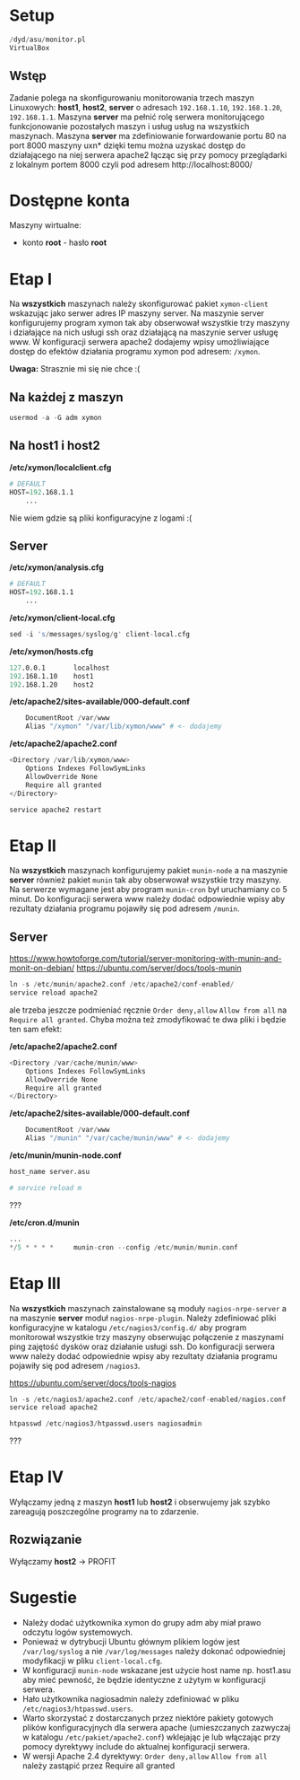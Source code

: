 # Setup

```s
/dyd/asu/monitor.pl
VirtualBox
```

## Wstęp

Zadanie polega na skonfigurowaniu monitorowania trzech maszyn Linuxowych: **host1**, **host2**, **server** o adresach `192.168.1.10`, `192.168.1.20`, `192.168.1.1`. Maszyna **server** ma pełnić rolę serwera monitorującego funkcjonowanie pozostałych maszyn i usług usług na wszystkich maszynach. Maszyna **server** ma zdefiniowanie forwardowanie portu 80 na port 8000 maszyny uxn* dzięki temu można uzyskać dostęp do działającego na niej serwera apache2 łącząc się przy pomocy przeglądarki z lokalnym portem 8000 czyli pod adresem http://localhost:8000/

# Dostępne konta

Maszyny wirtualne:
- konto **root** - hasło **root**


# Etap I

Na **wszystkich** maszynach należy skonfigurować pakiet `xymon-client` wskazując jako serwer adres IP maszyny server. Na maszynie server konfigurujemy program xymon tak aby obserwował wszystkie trzy maszyny i działające na nich usługi ssh oraz działającą na maszynie server usługę www. W konfiguracji serwera apache2 dodajemy wpisy umożliwiające dostęp do efektów działania programu xymon pod adresem: `/xymon`.

**Uwaga:** Strasznie mi się nie chce :(

## Na każdej z maszyn

```s
usermod -a -G adm xymon
```

## Na host1 i host2

**/etc/xymon/localclient.cfg**
```s
# DEFAULT
HOST=192.168.1.1
    ...
```

Nie wiem gdzie są pliki konfiguracyjne z logami :(

## Server

**/etc/xymon/analysis.cfg**
```s
# DEFAULT
HOST=192.168.1.1
    ...
```

**/etc/xymon/client-local.cfg**
```s
sed -i 's/messages/syslog/g' client-local.cfg
```

**/etc/xymon/hosts.cfg**
```s
127.0.0.1       localhost
192.168.1.10    host1
192.168.1.20    host2
```

**/etc/apache2/sites-available/000-default.conf**
```s
    DocumentRoot /var/www
    Alias "/xymon" "/var/lib/xymon/www" # <- dodajemy
```

**/etc/apache2/apache2.conf**
```s
<Directory /var/lib/xymon/www>
    Options Indexes FollowSymLinks
    AllowOverride None
    Require all granted
</Directory>
```


```s
service apache2 restart
```

# Etap II

Na **wszystkich** maszynach konfigurujemy pakiet `munin-node` a na maszynie **server** również pakiet `munin` tak aby obserwował wszystkie trzy maszyny. Na serwerze wymagane jest aby program `munin-cron` był uruchamiany co 5 minut. Do konfiguracji serwera www należy dodać odpowiednie wpisy aby rezultaty działania programu pojawiły się pod adresem `/munin`.

## Server
https://www.howtoforge.com/tutorial/server-monitoring-with-munin-and-monit-on-debian/
https://ubuntu.com/server/docs/tools-munin

```s
ln -s /etc/munin/apache2.conf /etc/apache2/conf-enabled/
service reload apache2
```
ale trzeba jeszcze podmieniać ręcznie `Order deny,allow` `Allow from all` na `Require all granted`. Chyba można też zmodyfikować te dwa pliki i będzie ten sam efekt:

**/etc/apache2/apache2.conf**
```s
<Directory /var/cache/munin/www>
    Options Indexes FollowSymLinks
    AllowOverride None
    Require all granted
</Directory>
```

**/etc/apache2/sites-available/000-default.conf**
```s
    DocumentRoot /var/www
    Alias "/munin" "/var/cache/munin/www" # <- dodajemy
```

**/etc/munin/munin-node.conf**
```s
host_name server.asu
```

```s
# service reload m
```

???

**/etc/cron.d/munin**
```s
...
*/5 * * * *     munin-cron --config /etc/munin/munin.conf
```

# Etap III

Na **wszystkich** maszynach zainstalowane są moduły `nagios-nrpe-server` a na maszynie **server** moduł `nagios-nrpe-plugin`. Należy zdefiniować pliki konfiguracyjne w katalogu `/etc/nagios3/config.d/` aby program monitorował wszystkie trzy maszyny obserwując połączenie z maszynami ping zajętość dysków oraz działanie usługi ssh. Do konfiguracji serwera www należy dodać odpowiednie wpisy aby rezultaty działania programu pojawiły się pod adresem `/nagios3`.

https://ubuntu.com/server/docs/tools-nagios

```s
ln -s /etc/nagios3/apache2.conf /etc/apache2/conf-enabled/nagios.conf
service reload apache2
```

```s
htpasswd /etc/nagios3/htpasswd.users nagiosadmin
```

???


# Etap IV

Wyłączamy jedną z maszyn **host1** lub **host2** i obserwujemy jak szybko zareagują poszczególne programy na to zdarzenie.

## Rozwiązanie

Wyłączamy **host2** -> PROFIT

# Sugestie
- Należy dodać użytkownika xymon do grupy adm aby miał prawo odczytu logów systemowych.
- Ponieważ w dytrybucji Ubuntu głównym plikiem logów jest `/var/log/syslog` a nie `/var/log/messages` należy dokonać odpowiedniej modyfikacji w pliku `client-local.cfg`.
- W konfiguracji `munin-node` wskazane jest użycie host name np. host1.asu aby mieć pewność, że będzie identyczne z użytym w konfiguracji serwera.
- Hało użytkownika nagiosadmin należy zdefiniować w pliku `/etc/nagios3/htpasswd.users`.
- Warto skorzystać z dostarczanych przez niektóre pakiety gotowych plików konfiguracyjnych dla serwera apache (umieszczanych zazwyczaj w katalogu `/etc/pakiet/apache2.conf`) wklejając je lub włączając przy pomocy dyrektywy include do aktualnej konfiguracji serwera.
- W wersji Apache 2.4 dyrektywy: `Order deny,allow` `Allow from all` należy zastąpić przez Require all granted

